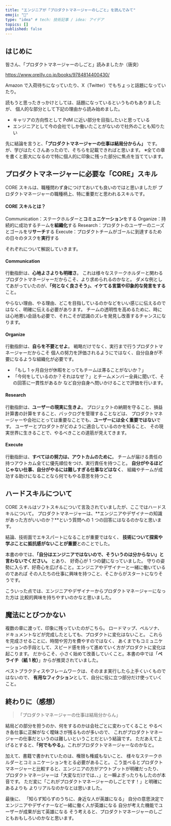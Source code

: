 ```yaml
---
title: "エンジニアが「プロダクトマネージャーのしごと」を読んでみて"
emoji: "🐡"
type: "idea" # tech: 技術記事 / idea: アイデア
topics: []
published: false
---
```


## はじめに

皆さん、「プロダクトマネージャーのしごと」読みましたか（唐突）

https://www.oreilly.co.jp/books/9784814400430/

Amazon で入荷待ちになっていたり、X（Twitter）でもちょっと話題になっていたり。

読もうと思ったきっかけとしては、話題になっているというものもありましたが、
個人的な部分として下記の理由から読み始めました。

- キャリアの方向性として PdM に近い部分を目指したいと思っている
- エンジニアとして今の会社でしか働いたことがないので社外のことも知りたい

先に結論を言うと、**「プロダクトマネージャーの仕事は結局分からん」** です。
が、学びはたくさんあったので、そちらを記載できればと思います。
※全ての章を書くと膨大になるので特に個人的に印象に残った部分に焦点を当てています。

## プロダクトマネージャーに必要な「CORE」スキル

CORE スキルは、職種問わず身につけておいても良いのではと思いましたが
プロダクトマネージャーの職種柄上、特に重要だと思われるスキルです。

#### CORE スキルとは？

Communication：ステークホルダーと**コミュニケーション**をする
Organize：持続的に成功するチームを**組織化**する
Research：プロダクトのユーザーのニーズとゴールを**リサーチ**する
Execute：プロダクトチームがゴールに到達するための日々のタスクを**実行**する

それぞれについて解説していきます。

#### Communication

行動指針は、**心地よさよりも明確さ**。
これは様々なステークホルダーと関わるプロダクトマネージャーだからこそ、より求められるのかなと。
ダメな例としてあがっていたのが、**「何となく良さそう」、イケてる言葉や印象的な発言をする**こと。

やらない理由、やる理由、どこを目指しているのかなどをいい感じに伝えるのではなく、明確に伝える必要があります。
チームの透明性を高めるために、時には心地悪い会話も必要で、それこそが認識のズレを発見し改善するチャンスになります。

#### Organize

行動指針は、**自らを不要とせよ**。
戦略だけでなく、実行まで行うプロダクトマネージャーだからこそ
個人の努力を評価されるようにではなく、自分自身が不要になるような組織化が必要です。

- 「もし 1 ヶ月自分が休暇をとってもチームは滞ることがないか？」
- 「今何をしているのか？それはなぜ？」とチームメンバー全員に聞いて、その回答に一貫性があるか
  など自分自身へ問いかけることで評価を行います。

#### Research

行動指針は、**ユーザーの現実に生きよ**。
プロジェクトの納期を守ること、損益計算書の計算をすること、バックログを管理することなどは、
プロダクトマネージャーや会社にとっては重要なことでも、**ユーザーには全く重要ではない**です。
ユーザーとプロダクトがどのように適合しているのかを知ること、
その現実世界に生きることで、やるべきことの道筋が見えてきます。

#### Execute

行動指針は、**すべてはの努力は、アウトカムのために**。
チームが届ける責任の持つアウトカム全てに優先順位をつけ、実行責任を持つこと。
**自分がやるほどじゃない仕事、自分がやるには難しすぎる仕事などはなく**、
組織やチームが成功する助けになることなら何でもやる意思を持つこと

## ハードスキルについて

CORE スキルはソフトスキルについて言及されていましたが、ここではハードスキルについて。
プロダクトマネージャーは、**エンジニアやデザイナーの知識があった方がいいのか？**という質問への
1 つの回答にはなるのかなと思います。

結論、技術面でエキスパートになることが重要ではなく、
**技術について探索や学ぶことに抵抗感がないことが重要**とのことでした。

本書の中では、**「自分はエンジニアではないので、そういうのは分からない」と言わないでください。** とあり、
好奇心が 1 つの鍵になっていました。
守りの姿勢に入らず、好奇心を広げること。エンジニアやデザイナーと一緒に働いているのであれば
その人たちの仕事に興味を持つこと、そこからがスタートになりそうです。

こういった点では、エンジニアやデザイナーからプロダクトマネージャーになった方は
比較的興味を持ちやすいのかなと思いました。

## 魔法にとびつかない

複数の章に渡って、印象に残っていたのがこちら。
ロードマップ、ペルソナ、ドキュメントなどが完成したとしても、プロダクトに変化はないこと。
これらを完成させることに、時間や労力を費やすのではなく、
あくまでもコミュニケーションの手段として、スピード感を持って進めていく方がプロダクトに変化は起こります。
だからこそ、小さく始めて改善していくこと。本書の中では「**ペライチ（紙 1 枚）**」からが推奨されていました。

ベストプラクティスやフレームワークは、そのまま実行したら上手くいくものではないので、
**有用なフィクション**として、自分に役に立つ部分だけ使っていくこと。

## 終わりに（感想）

> 「プロダクトマネージャーの仕事は結局分からん」

結局どの部分を担うのか、何をするのかは会社ごとに変わってくること
やるべき各仕事に正解がなく曖昧さが残るものが多いので、
これがプロダクトマネージャーの仕事だというのは難しいということだという結論です。
ただあえて上げるとすると、**「何でもやる」**。これがプロダクトマネージャーなのかなと。

加えて、書籍で書かれていたのは、権限も権威もないこと、
様々なステークホルダーとコミュニケーションをとる必要があること。
こう並べるとプロダクトマネージャーと比較すると、エンジニアの方がアウトプットが明確だったり、
プロダクトマネージャーは「大変なだけでは、、」と一瞬よぎったりもしたのが本音です。
ただ変に「これがプロダクトマネージャーのしごとです！」と明確にあるよりも
よりリアルなのかなとは思いました。

最後に、
「知らず知らずのうちに、身近な人が英雄になる」
自分の意思決定でエンジニアやデザイナーなど一緒に働く人が英雄になる
自分が考えた機能でユーザーが成果が出て英雄になる
そう考えると、プロダクトマネージャーのしごともおもしろいのかなと思います。
